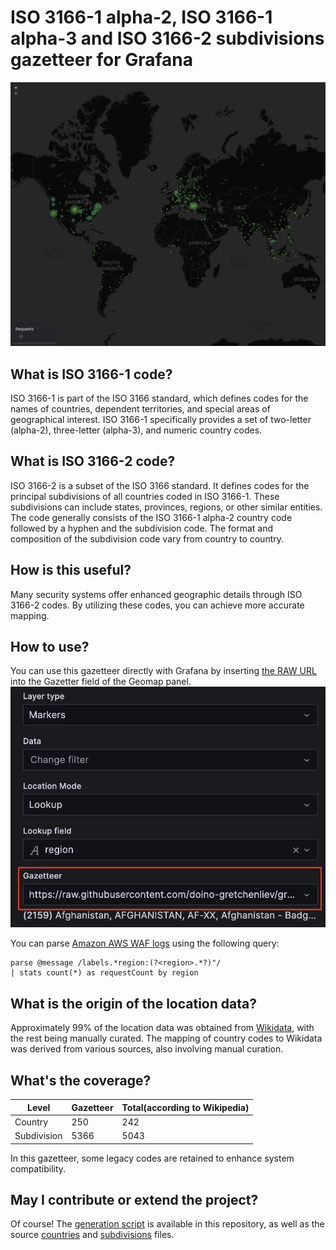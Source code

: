# ISO 3166-1 alpha-2, ISO 3166-1 alpha-3 and ISO 3166-2 subdivisions gazetteer for Grafana

![A map with regions mapped](screenshots/grafana-map.png)

## What is ISO 3166-1 code?

ISO 3166-1 is part of the ISO 3166 standard, which defines codes for the names of countries, dependent territories, and special areas of geographical interest. ISO 3166-1 specifically provides a set of two-letter (alpha-2), three-letter (alpha-3), and numeric country codes.

## What is ISO 3166-2 code?

ISO 3166-2 is a subset of the ISO 3166 standard. It defines codes for the principal subdivisions of all countries coded in ISO 3166-1. These subdivisions can include states, provinces, regions, or other similar entities. The code generally consists of the ISO 3166-1 alpha-2 country code followed by a hyphen and the subdivision code. The format and composition of the subdivision code vary from country to country.

## How is this useful?

Many security systems offer enhanced geographic details through ISO 3166-2 codes. By utilizing these codes, you can achieve more accurate mapping.

## How to use?

You can use this gazetteer directly with Grafana by inserting [the RAW URL](https://raw.githubusercontent.com/doino-gretchenliev/grafana-iso-codes-gazetteer/main/iso.json) into the Gazetter field of the Geomap panel.
![A Grafana configuration screenshot](screenshots/grafana-config.png)

You can parse [Amazon AWS WAF logs](https://docs.aws.amazon.com/waf/latest/developerguide/logging.html) using the following query:
```
parse @message /labels.*region:(?<region>.*?)"/
| stats count(*) as requestCount by region
```

## What is the origin of the location data?

Approximately 99% of the location data was obtained from [Wikidata](https://www.wikidata.org/wiki/Wikidata:Main_Page), with the rest being manually curated. The mapping of country codes to Wikidata was derived from various sources, also involving manual curation.

## What's the coverage?

|Level|Gazetteer|Total(according to Wikipedia)|
|---|---|---|
|Country|250|242|
|Subdivision|5366|5043|

In this gazetteer, some legacy codes are retained to enhance system compatibility.

## May I contribute or extend the project?

Of course! The [generation script](generator.py) is available in this repository, as well as the source [countries](countries.json) and [subdivisions](subdivisions.json) files.